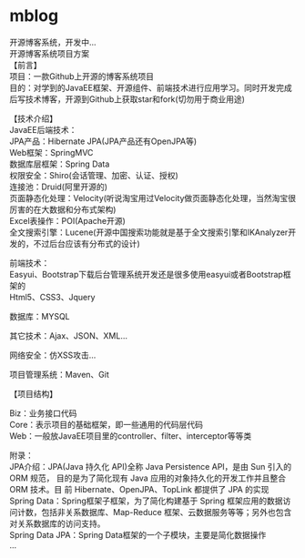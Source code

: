# mblog
开源博客系统，开发中...<br>
开源博客系统项目方案<br>
【前言】<br>
项目：一款Github上开源的博客系统项目<br>
目的：对学到的JavaEE框架、开源组件、前端技术进行应用学习。同时开发完成后写技术博客，开源到Github上获取star和fork(切勿用于商业用途)<br>

【技术介绍】<br>
JavaEE后端技术：<br>
JPA产品：Hibernate JPA(JPA产品还有OpenJPA等)<br>
Web框架：SpringMVC<br>
数据库层框架：Spring Data<br>
权限安全：Shiro(会话管理、加密、认证、授权)<br>
连接池：Druid(阿里开源的)<br>
页面静态化处理：Velocity(听说淘宝用过Velocity做页面静态化处理，当然淘宝很厉害的在大数据和分布式架构)<br>
Excel表操作：POI(Apache开源)<br>
全文搜索引擎：Lucene(开源中国搜索功能就是基于全文搜索引擎和IKAnalyzer开发的，不过后台应该有分布式的设计)<br>

前端技术：<br>
Easyui、Bootstrap下载后台管理系统开发还是很多使用easyui或者Bootstrap框架的<br>
Html5、CSS3、Jquery<br>

数据库：MYSQL<br>

其它技术：Ajax、JSON、XML…<br>

网络安全：仿XSS攻击…<br>

项目管理系统：Maven、Git<br>

【项目结构】<br>
 

Biz：业务接口代码<br>
Core：表示项目的基础框架，即一些通用的代码层代码<br>
Web：一般放JavaEE项目里的controller、filter、interceptor等等类<br>

附录：<br>
JPA介绍：JPA(Java 持久化 API)全称 Java Persistence API，是由 Sun 引入的 ORM 规范，
目的是为了简化现有 Java 应用的对象持久化的开发工作并且整合 ORM 技术。目
前 Hibernate、OpenJPA、TopLink 都提供了 JPA 的实现<br>
Spring Data：Spring框架子框架，为了简化构建基于 Spring 框架应用的数据访问计数，包括非关系数据库、Map-Reduce 框架、云数据服务等等；另外也包含对关系数据库的访问支持。<br>
Spring Data JPA：Spring Data框架的一个子模块，主要是简化数据操作<br>
...
